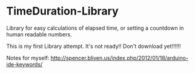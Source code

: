 # TimeDuration-Library
Library for easy calculations of elapsed time, or setting a countdown in human readable numbers.

This is my first Library attempt.  It's not ready!!  Don't download yet!!!!!!


Notes for myself:
http://spencer.bliven.us/index.php/2012/01/18/arduino-ide-keywords/
